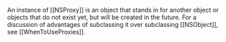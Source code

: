An instance of [[NSProxy]] is an object that stands in for another object or objects that do not exist yet, but will be created in the future. For a discussion of advantages of subclassing it over subclassing [[NSObject]], see [[WhenToUseProxies]].